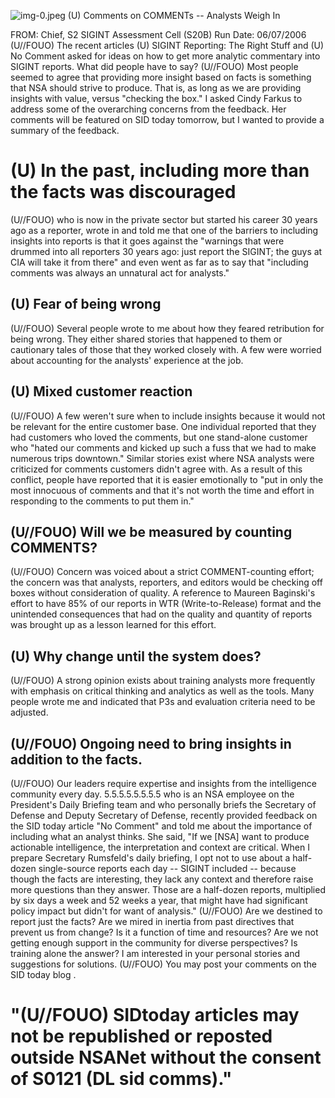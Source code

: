 ![img-0.jpeg](img-0.jpeg)
(U) Comments on COMMENTs -- Analysts Weigh In

FROM:
Chief, S2 SIGINT Assessment Cell (S20B)
Run Date: 06/07/2006
(U//FOUO) The recent articles (U) SIGINT Reporting: The Right Stuff and (U) No Comment asked for ideas on how to get more analytic commentary into SIGINT reports. What did people have to say?
(U//FOUO) Most people seemed to agree that providing more insight based on facts is something that NSA should strive to produce. That is, as long as we are providing insights with value, versus "checking the box." I asked Cindy Farkus to address some of the overarching concerns from the feedback. Her comments will be featured on SID today tomorrow, but I wanted to provide a summary of the feedback.

# (U) In the past, including more than the facts was discouraged 

(U//FOUO) who is now in the private sector but started his career 30 years ago as a reporter, wrote in and told me that one of the barriers to including insights into reports is that it goes against the "warnings that were drummed into all reporters 30 years ago: just report the SIGINT; the guys at CIA will take it from there" and even went as far as to say that "including comments was always an unnatural act for analysts."

## (U) Fear of being wrong

(U//FOUO) Several people wrote to me about how they feared retribution for being wrong. They either shared stories that happened to them or cautionary tales of those that they worked closely with. A few were worried about accounting for the analysts' experience at the job.

## (U) Mixed customer reaction

(U//FOUO) A few weren't sure when to include insights because it would not be relevant for the entire customer base. One individual reported that they had customers who loved the comments, but one stand-alone customer who "hated our comments and kicked up such a fuss that we had to make numerous trips downtown." Similar stories exist where NSA analysts were criticized for comments customers didn't agree with. As a result of this conflict, people have reported that it is easier emotionally to "put in only the most innocuous of comments and that it's not worth the time and effort in responding to the comments to put them in."

## (U//FOUO) Will we be measured by counting COMMENTS?

(U//FOUO) Concern was voiced about a strict COMMENT-counting effort; the concern was that analysts, reporters, and editors would be checking off boxes without consideration of quality. A reference to Maureen Baginski's effort to have 85\% of our reports in WTR (Write-to-Release) format and the unintended consequences that had on the quality and quantity of reports was brought up as a lesson learned for this effort.

## (U) Why change until the system does?

(U//FOUO) A strong opinion exists about training analysts more frequently with emphasis on critical thinking and analytics as well as the tools. Many people wrote me and indicated that P3s and evaluation criteria need to be adjusted.

## (U//FOUO) Ongoing need to bring insights in addition to the facts.

(U//FOUO) Our leaders require expertise and insights from the intelligence community every
day. 5.5.5.5.5.5.5.5 who is an NSA employee on the President's Daily Briefing team and who personally briefs the Secretary of Defense and Deputy Secretary of Defense, recently provided feedback on the SID today article "No Comment" and told me about the importance of including what an analyst thinks. She said, "If we [NSA] want to produce actionable intelligence, the interpretation and context are critical. When I prepare Secretary Rumsfeld's daily briefing, I opt not to use about a half-dozen single-source reports each day -- SIGINT included -- because though the facts are interesting, they lack any context and therefore raise more questions than they answer. Those are a half-dozen reports, multiplied by six days a week and 52 weeks a year, that might have had significant policy impact but didn't for want of analysis."
(U//FOUO) Are we destined to report just the facts? Are we mired in inertia from past directives that prevent us from change? Is it a function of time and resources? Are we not getting enough support in the community for diverse perspectives? Is training alone the answer? I am interested in your personal stories and suggestions for solutions.
(U//FOUO) You may post your comments on the SID today blog .

# "(U//FOUO) SIDtoday articles may not be republished or reposted outside NSANet without the consent of S0121 (DL sid comms)."
